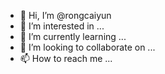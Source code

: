 - 👋 Hi, I’m @rongcaiyun
- 👀 I’m interested in ...
- 🌱 I’m currently learning ...
- 💞️ I’m looking to collaborate on ...
- 📫 How to reach me ...

<!---
rongcaiyun/rongcaiyun is a ✨ special ✨ repository because its `README.md` (this file) appears on your GitHub profile.
You can click the Preview link to take a look at your changes.
--->
